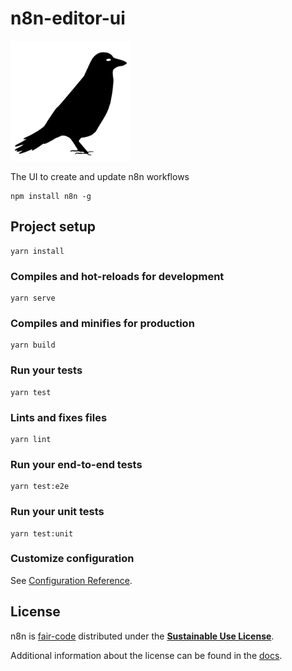 # n8n-editor-ui

![n8n.io - Workflow Automation](https://raw.githubusercontent.com/n8n-io/n8n/master/assets/n8n-logo.png)

The UI to create and update n8n workflows

```
npm install n8n -g
```

## Project setup
```
yarn install
```

### Compiles and hot-reloads for development
```
yarn serve
```

### Compiles and minifies for production
```
yarn build
```

### Run your tests
```
yarn test
```

### Lints and fixes files
```
yarn lint
```

### Run your end-to-end tests
```
yarn test:e2e
```

### Run your unit tests
```
yarn test:unit
```

### Customize configuration
See [Configuration Reference](https://cli.vuejs.org/config/).


## License

n8n is [fair-code](http://faircode.io) distributed under the [**Sustainable Use License**](https://github.com/n8n-io/n8n/blob/master/packages/cli/LICENSE.md).

Additional information about the license can be found in the [docs](https://docs.n8n.io/reference/license/).
